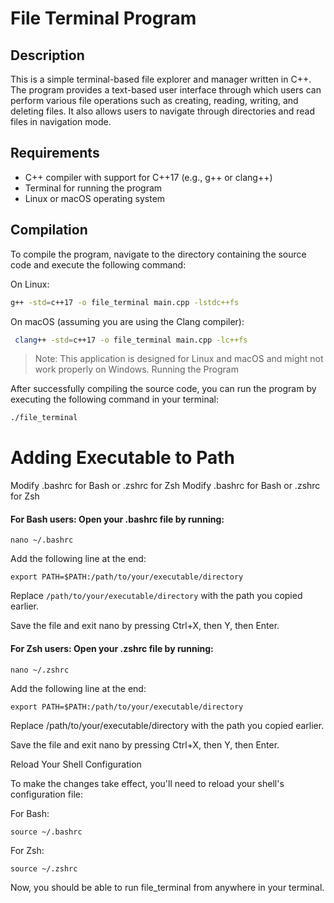 # File Terminal Program

## Description

This is a simple terminal-based file explorer and manager written in C++. The program provides a text-based user interface through which users can perform various file operations such as creating, reading, writing, and deleting files. It also allows users to navigate through directories and read files in navigation mode.

## Requirements

- C++ compiler with support for C++17 (e.g., g++ or clang++)
- Terminal for running the program
- Linux or macOS operating system

## Compilation

To compile the program, navigate to the directory containing the source code and execute the following command:

On Linux:

```sh
g++ -std=c++17 -o file_terminal main.cpp -lstdc++fs
```
On macOS (assuming you are using the Clang compiler):

```sh
 clang++ -std=c++17 -o file_terminal main.cpp -lc++fs
 ```

> Note: This application is designed for Linux and macOS and might not work properly on Windows.
Running the Program

After successfully compiling the source code, you can run the program by executing the following command in your terminal:

```sh
./file_terminal
```

# Adding Executable to Path
Modify .bashrc for Bash or .zshrc for Zsh
Modify .bashrc for Bash or .zshrc for Zsh

#### For Bash users: Open your .bashrc file by running:

    nano ~/.bashrc

Add the following line at the end:

    export PATH=$PATH:/path/to/your/executable/directory

Replace ```/path/to/your/executable/directory``` with the path you copied earlier.

Save the file and exit nano by pressing Ctrl+X, then Y, then Enter.

#### For Zsh users: Open your .zshrc file by running:

    nano ~/.zshrc

Add the following line at the end:

    export PATH=$PATH:/path/to/your/executable/directory

Replace /path/to/your/executable/directory with the path you copied earlier.

Save the file and exit nano by pressing Ctrl+X, then Y, then Enter.

Reload Your Shell Configuration

To make the changes take effect, you'll need to reload your shell's configuration file:

For Bash:

    source ~/.bashrc

For Zsh:

    source ~/.zshrc

Now, you should be able to run file_terminal from anywhere in your terminal.